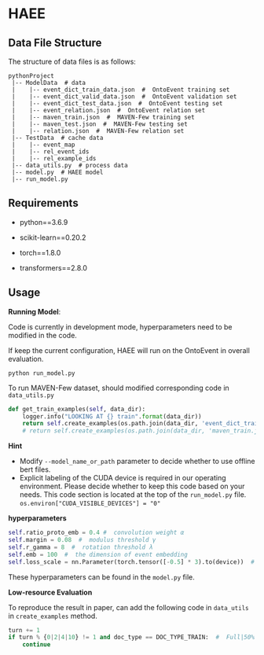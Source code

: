 # HAEE

## Data File Structure
The structure of data files is as follows: 

```
pythonProject
 |-- ModelData  # data
 |    |-- event_dict_train_data.json  #  OntoEvent training set
 |    |-- event_dict_valid_data.json  #  OntoEvent validation set
 |    |-- event_dict_test_data.json  #  OntoEvent testing set
 |    |-- event_relation.json  #  OntoEvent relation set
 |    |-- maven_train.json  #  MAVEN-Few training set
 |    |-- maven_test.json  #  MAVEN-Few testing set
 |    |-- relation.json  #  MAVEN-Few relation set
 |-- TestData  # cache data
 |    |-- event_map
 |    |-- rel_event_ids
 |    |-- rel_example_ids
 |-- data_utils.py  # process data
 |-- model.py  # HAEE model
 |-- run_model.py
```

## Requirements

- python==3.6.9

- scikit-learn==0.20.2

- torch==1.8.0

- transformers==2.8.0

## Usage

**Running Model**:

Code is currently in development mode, hyperparameters need to be modified in the code.

If keep the current configuration, HAEE will run on the OntoEvent in overall evaluation.

```
python run_model.py 
```

To run MAVEN-Few dataset, should modified corresponding code in ```data_utils.py``` 
```python
def get_train_examples(self, data_dir):
    logger.info("LOOKING AT {} train".format(data_dir))
    return self.create_examples(os.path.join(data_dir, 'event_dict_train_data.json'), DOC_TYPE_TRAIN, DATA_TYPE_ONTOED)
    # return self.create_examples(os.path.join(data_dir, 'maven_train.json'), DOC_TYPE_TRAIN, DATA_TYPE_NEW)
```


**Hint**

- Modify ```--model_name_or_path``` parameter to decide whether to use offline bert files.
- Explicit labeling of the CUDA device is required in our operating environment. Please decide whether to keep this code based on your needs. This code section is located at the top of the ```run_model.py``` file.
```os.environ["CUDA_VISIBLE_DEVICES"] = "0"```

**hyperparameters**

```python
self.ratio_proto_emb = 0.4 #  convolution weight α
self.margin = 0.08  #  modulus threshold γ
self.r_gamma = 8  #  rotation threshold λ
self.emb = 100  #  the dimension of event embedding
self.loss_scale = nn.Parameter(torch.tensor([-0.5] * 3).to(device))  #  uncertainty values
```
These hyperparameters can be found in the ```model.py``` file.

**Low-resource Evaluation**

To reproduce the result in paper, can add the following code in ```data_utils``` in ```create_examples``` method.
```python
turn += 1
if turn % {0|2|4|10} != 1 and doc_type == DOC_TYPE_TRAIN:  #  Full|50%|25%|10%
    continue
```
